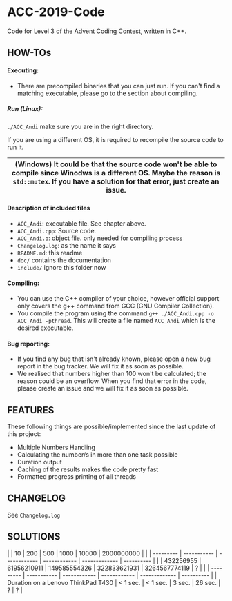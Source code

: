 # ACC-2019-Code

Code for Level 3 of the Advent Coding Contest, written in C++.

## HOW-TOs

#### Executing:

- There are precompiled binaries that you can just run. If you can't find a matching executable, please go to the section about compiling.

##### Run (Linux):
`./ACC_Andi` make sure you are in the right directory.

If you are using a different OS, it is required to recompile the source code to run it.


| (Windows) It could be that the source code won't be able to compile since Winodws is a different OS. Maybe the reason is `std::mutex`. If you have a solution for that error, just create an issue. |
| --- |

#### Description of included files
- `ACC_Andi`: executable file. See chapter above.
- `ACC_Andi.cpp`: Source code.
- `ACC_Andi.o`: object file. only needed for compiling process
- `Changelog.log`: as the name it says
- `README.md`: this readme
- `doc/` contains the documentation
- `include/` ignore this folder now

#### Compiling:

- You can use the C++ compiler of your choice, however official support only covers the g++ command from GCC (GNU Compiler Collection).
- You compile the program using the command `g++ ./ACC_Andi.cpp -o ACC_Andi -pthread`. This will create a file named `ACC_Andi` which is the desired executable.

#### Bug reporting:

- If you find any bug that isn't already known, please open a new bug report in the bug tracker. We will fix it as soon as possible.
- We realised that numbers higher than 100 won't be calculated; the reason could be an overflow. When you find that error in the code, please create an issue and we will fix it as soon as possible.

## FEATURES
These following things are possible/implemented since the last update of this project:

- Multiple Numbers Handling
- Calculating the number/s in more than one task possible
- Duration output
- Caching of the results makes the code pretty fast
- Formatted progress printing of all threads

## CHANGELOG

See `Changelog.log`

## SOLUTIONS

|                                    | 10        | 200         | 500          | 1000         | 10000         | 2000000000 |
|                                    | --------- | ----------- | ------------ | ------------ | ------------- | ---------- |
|                                    | 432256955 | 61956210911 | 149585554326 | 322833621931 | 3264567774119 | ?          |
|                                    | --------- | ----------- | ------------ | ------------ | ------------- | ---------- |
| Duration on a Lenovo ThinkPad T430 |  < 1 sec. |  < 1 sec.   |   3 sec.     |    26 sec.   | ?             | ?          |

